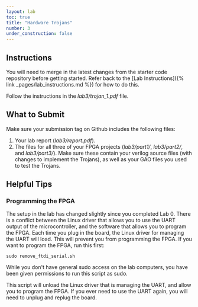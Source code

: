 ```yaml
---
layout: lab
toc: true
title: "Hardware Trojans"
number: 3
under_construction: false
---
```


## Instructions

You will need to merge in the latest changes from the starter code repository before getting started.  Refer back to the [Lab Instructions]({% link _pages/lab_instructions.md %}) for how to do this.

Follow the instructions in the *lab3/trojan_1.pdf* file.

## What to Submit

Make sure your submission tag on Github includes the following files:
1. Your lab report (*lab3/report.pdf*).
1. The files for all three of your FPGA projects (*lab3/part1/*, *lab3/part2/*, and *lab3/part3/*). Make sure these contain your verilog source files (with changes to implement the Trojans), as well as your GAO files you used to test the Trojans.

## Helpful Tips

### Programming the FPGA

The setup in the lab has changed slightly since you completed Lab 0.  There is a conflict between the Linux driver that allows you to use the UART output of the microcontroller, and the software that allows you to program the FPGA.  Each time you plug in the board, the Linux driver for managing the UART will load.  This will prevent you from programming the FPGA.  If you want to program the FPGA, run this first:

    sudo remove_ftdi_serial.sh

While you don't have general sudo access on the lab computers, you have been given permissions to run this script as sudo.

This script will unload the Linux driver that is managing the UART, and allow you to program the FPGA.  If you ever need to use the UART again, you will need to unplug and replug the board.
